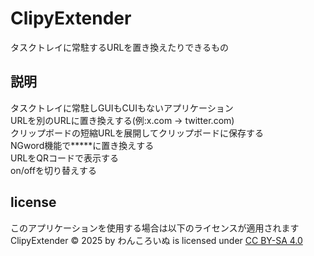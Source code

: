 # ClipyExtender

タスクトレイに常駐するURLを置き換えたりできるもの

## 説明

タスクトレイに常駐しGUIもCUIもないアプリケーション  
URLを別のURLに置き換えする(例:x.com -> twitter.com)  
クリップボードの短縮URLを展開してクリップボードに保存する  
NGword機能で\*\*\*\*\*に置き換えする  
URLをQRコードで表示する  
on/offを切り替えする  

## license

このアプリケーションを使用する場合は以下のライセンスが適用されます  
ClipyExtender © 2025 by わんころいぬ is licensed under [CC BY-SA 4.0](https://creativecommons.org/licenses/by-sa/4.0/?ref=chooser-v1)
